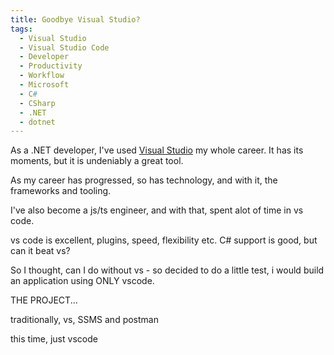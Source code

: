 ```yaml
---
title: Goodbye Visual Studio?
tags:
  - Visual Studio
  - Visual Studio Code
  - Developer
  - Productivity
  - Workflow
  - Microsoft
  - C#
  - CSharp
  - .NET
  - dotnet
---
```


As a .NET developer, I've used [Visual Studio]() my whole career. It has its moments, but it is undeniably a great tool.

As my career has progressed, so has technology, and with it, the frameworks and tooling.

I've also become a js/ts engineer, and with that, spent alot of time in vs code.

vs code is excellent, plugins, speed, flexibility etc. C# support is good, but can it beat vs?

So I thought, can I do without vs - so decided to do a little test, i would build an application using ONLY vscode.

THE PROJECT...

traditionally, vs, SSMS and postman

this time, just vscode

